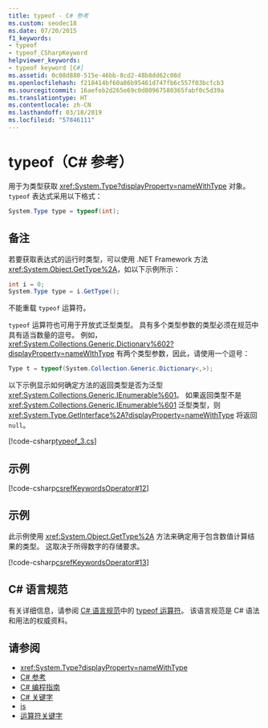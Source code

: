 ```yaml
---
title: typeof - C# 参考
ms.custom: seodec18
ms.date: 07/20/2015
f1_keywords:
- typeof
- typeof_CSharpKeyword
helpviewer_keywords:
- typeof keyword [C#]
ms.assetid: 0c08d880-515e-46bb-8cd2-48b8dd62c08d
ms.openlocfilehash: f218414bf60a86b95461d747fb6c557f03bcfcb3
ms.sourcegitcommit: 16aefeb2d265e69c0d80967580365fabf0c5d39a
ms.translationtype: HT
ms.contentlocale: zh-CN
ms.lasthandoff: 03/18/2019
ms.locfileid: "57846111"
---
```

# <a name="typeof-c-reference"></a>typeof（C# 参考）

用于为类型获取 <xref:System.Type?displayProperty=nameWithType> 对象。 `typeof` 表达式采用以下格式：

```csharp
System.Type type = typeof(int);
```

## <a name="remarks"></a>备注

若要获取表达式的运行时类型，可以使用 .NET Framework 方法 <xref:System.Object.GetType%2A>，如以下示例所示：

```csharp
int i = 0;
System.Type type = i.GetType();
```

不能重载 `typeof` 运算符。

`typeof` 运算符也可用于开放式泛型类型。 具有多个类型参数的类型必须在规范中具有适当数量的逗号。 例如，<xref:System.Collections.Generic.Dictionary%602?displayProperty=nameWIthType> 有两个类型参数，因此，请使用一个逗号：

```csharp
Type t = typeof(System.Collection.Generic.Dictionary<,>);
```

以下示例显示如何确定方法的返回类型是否为泛型 <xref:System.Collections.Generic.IEnumerable%601>。 如果返回类型不是 <xref:System.Collections.Generic.IEnumerable%601> 泛型类型，则 <xref:System.Type.GetInterface%2A?displayProperty=nameWithType> 将返回 `null`。

[!code-csharp[typeof_3.cs](~/samples/snippets/csharp/keywords/typeof/typeof_3.cs)]

## <a name="example"></a>示例

[!code-csharp[csrefKeywordsOperator#12](~/samples/snippets/csharp/VS_Snippets_VBCSharp/csrefKeywordsOperator/CS/csrefKeywordsOperators.cs#12)] 

## <a name="example"></a>示例

此示例使用 <xref:System.Object.GetType%2A> 方法来确定用于包含数值计算结果的类型。 这取决于所得数字的存储要求。

[!code-csharp[csrefKeywordsOperator#13](~/samples/snippets/csharp/VS_Snippets_VBCSharp/csrefKeywordsOperator/CS/csrefKeywordsOperators.cs#13)]

## <a name="c-language-specification"></a>C# 语言规范

有关详细信息，请参阅 [C# 语言规范](../language-specification/index.md)中的 [typeof 运算符](~/_csharplang/spec/expressions.md#the-typeof-operator)。 该语言规范是 C# 语法和用法的权威资料。

## <a name="see-also"></a>请参阅

- <xref:System.Type?displayProperty=nameWithType>
- [C# 参考](../../../csharp/language-reference/index.md)
- [C# 编程指南](../../../csharp/programming-guide/index.md)
- [C# 关键字](../../../csharp/language-reference/keywords/index.md)
- [is](../../../csharp/language-reference/keywords/is.md)
- [运算符关键字](../../../csharp/language-reference/keywords/operator-keywords.md)
